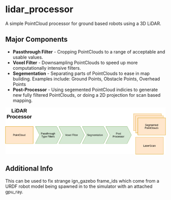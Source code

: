 # lidar_processor
A simple PointCloud processor for ground based robots using a 3D LiDAR.

## Major Components

* **Passthrough Filter** - Cropping PointClouds to a range of acceptable and usable values.
* **Voxel Filter** - Downsampling PointClouds to speed up more computationally intensive filters.
* **Segementation** - Separating parts of PointClouds to ease in map building. Examples include: Ground Points, Obstacle Points, Overhead Points
* **Post-Processor** - Using segemented PointCloud indicies to generate new fully filtered PointClouds, or doing a 2D projection for scan based mapping.

![PointCloud Pipeline](doc/lidar_processor_architecture.png "PointCloud Pipeline")

## Additional Info

This can be used to fix strange ign_gazebo frame_ids which come from a URDF robot model being spawned in to the simulator with an attached gpu_ray.